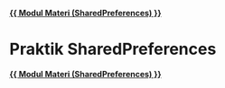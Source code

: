 **[{{ Modul Materi (SharedPreferences) }}](2-SharedPreferences.md)**

# Praktik SharedPreferences

**[{{ Modul Materi (SharedPreferences) }}](2-SharedPreferences.md)**

